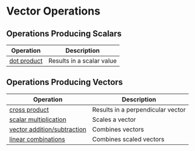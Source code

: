 # Vector Operations

## Operations Producing Scalars
| Operation | Description |
| --- | --- |
| [dot product](./dot-product.md) | Results in a scalar value |

## Operations Producing Vectors
| Operation | Description |
| --- | --- |
| [cross product](./cross-product.md) | Results in a perpendicular vector |
| [scalar multiplication](./scalar-multiplication.md) | Scales a vector |
| [vector addition/subtraction](./vector-addition-and-subtraction.md) | Combines vectors |
| [linear combinations](./LINEAR-COMBINATIONs/linear-combinations.index.md) | Combines scaled vectors |
